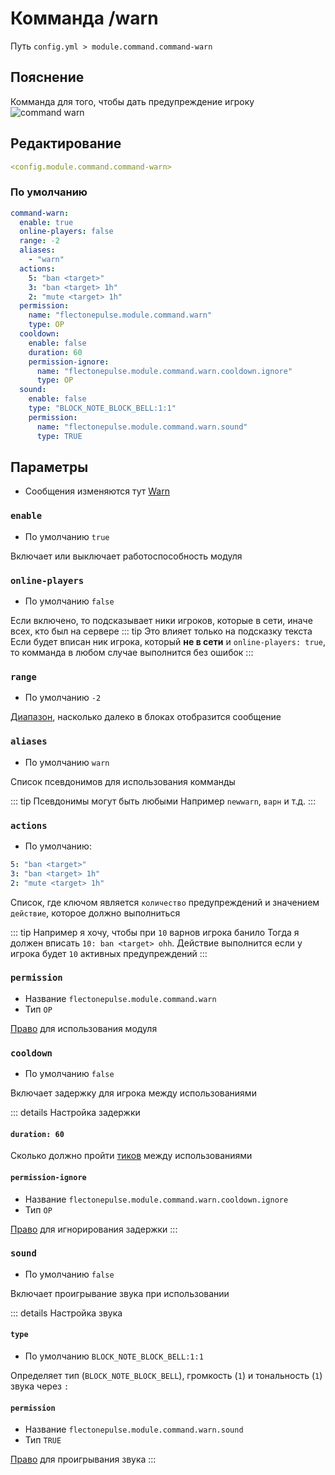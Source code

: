 # Комманда /warn
Путь `config.yml > module.command.command-warn`

## Пояснение
Комманда для того, чтобы дать предупреждение игроку
![command warn](/commandwarn.png)

## Редактирование
```yaml
<config.module.command.command-warn>
```

### По умолчанию
```yaml
command-warn:
  enable: true
  online-players: false
  range: -2
  aliases:
    - "warn"
  actions:
    5: "ban <target>"
    3: "ban <target> 1h"
    2: "mute <target> 1h"
  permission:
    name: "flectonepulse.module.command.warn"
    type: OP
  cooldown:
    enable: false
    duration: 60
    permission-ignore:
      name: "flectonepulse.module.command.warn.cooldown.ignore"
      type: OP
  sound:
    enable: false
    type: "BLOCK_NOTE_BLOCK_BELL:1:1"
    permission:
      name: "flectonepulse.module.command.warn.sound"
      type: TRUE
```

## Параметры

- Сообщения изменяются тут [Warn](/ru/messages/ru_ru/module/command/command-warn/)

### `enable`
- По умолчанию `true`

Включает или выключает работоспособность модуля

### `online-players`
- По умолчанию `false`

Если включено, то подсказывает ники игроков, которые в сети, иначе всех, кто был на сервере
::: tip Это влияет только на подсказку текста
Если будет вписан ник игрока, который **не в сети** и `online-players: true`, то комманда в любом случае выполнится без ошибок
:::

### `range`
- По умолчанию `-2`

[Диапазон](#виды-диапазонов), насколько далеко в блоках отобразится сообщение

### `aliases`
- По умолчанию `warn`

Список псевдонимов для использования комманды

::: tip Псевдонимы могут быть любыми
Например `newwarn`, `варн` и т.д.
:::

### `actions`
- По умолчанию:
```yaml
5: "ban <target>"
3: "ban <target> 1h"
2: "mute <target> 1h"
```

Список, где ключом является `количество` предупреждений и значением `действие`, которое должно выполниться

::: tip Например я хочу, чтобы при `10` варнов игрока банило
Тогда я должен вписать `10: ban <target> ohh`. Действие выполнится если у игрока будет `10` активных предупреждений
:::

### `permission`
- Название `flectonepulse.module.command.warn`
- Тип `OP`

[Право](/ru/config/module/#пояснение) для использования модуля

### `cooldown`
- По умолчанию `false`

Включает задержку для игрока между использованиями

::: details Настройка задержки
#### `duration: 60`

Сколько должно пройти [тиков](https://ru.minecraft.wiki/w/%D0%A2%D0%B0%D0%BA%D1%82) между использованиями

#### `permission-ignore`
- Название `flectonepulse.module.command.warn.cooldown.ignore`
- Тип `OP`

[Право](/ru/config/module/#пояснение) для игнорирования задержки
:::

### `sound`
- По умолчанию `false`

Включает проигрывание звука при использовании

::: details Настройка звука
#### `type`
- По умолчанию `BLOCK_NOTE_BLOCK_BELL:1:1`

Определяет тип (`BLOCK_NOTE_BLOCK_BELL`), громкость (`1`) и тональность (`1`) звука через `:`

#### `permission`
- Название `flectonepulse.module.command.warn.sound`
- Тип `TRUE`

[Право](/ru/config/module/#пояснение) для проигрывания звука
:::

<!--@include: @/ru/parts/range.md-->